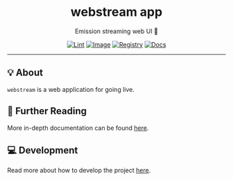 <h1 align="center">webstream app</h1>

<div align="center">

Emission streaming web UI 🎤

[![Lint](https://github.com/radio-aktywne/app-webstream/actions/workflows/lint.yaml/badge.svg)](https://github.com/radio-aktywne/app-webstream/actions/workflows/lint.yaml)
[![Image](https://github.com/radio-aktywne/app-webstream/actions/workflows/image.yaml/badge.svg)](https://github.com/radio-aktywne/app-webstream/actions/workflows/image.yaml)
[![Registry](https://github.com/radio-aktywne/app-webstream/actions/workflows/registry.yaml/badge.svg)](https://github.com/radio-aktywne/app-webstream/actions/workflows/registry.yaml)
[![Docs](https://github.com/radio-aktywne/app-webstream/actions/workflows/docs.yaml/badge.svg)](https://github.com/radio-aktywne/app-webstream/actions/workflows/docs.yaml)

</div>

---

## 💡 About

`webstream` is a web application for going live.

## 📄 Further Reading

More in-depth documentation can be found
[here](https://radio-aktywne.github.io/app-webstream).

## 💻 Development

Read more about how to develop the project
[here](https://github.com/radio-aktywne/app-webstream/blob/main/CONTRIBUTING.md).
